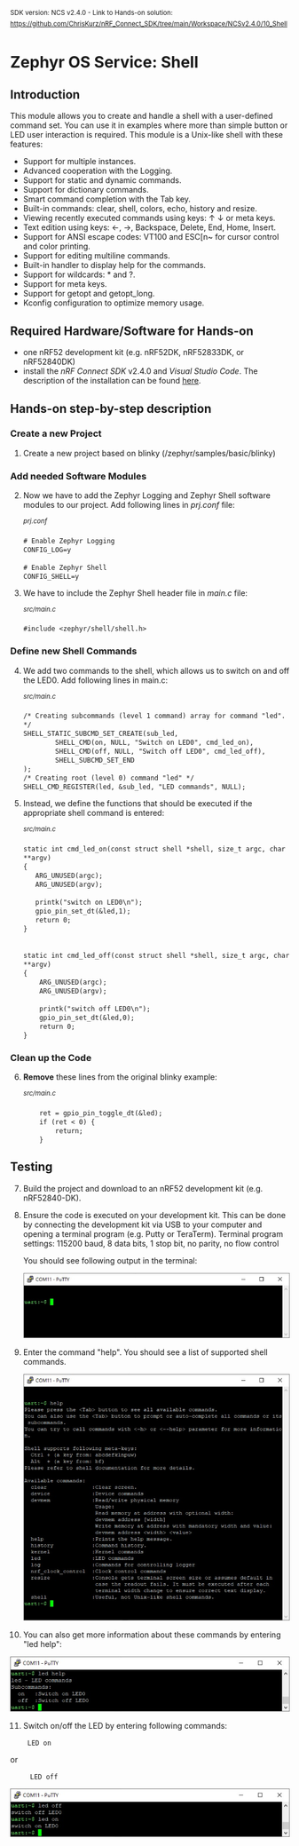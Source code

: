 <sup>SDK version: NCS v2.4.0  -  Link to Hands-on solution: https://github.com/ChrisKurz/nRF_Connect_SDK/tree/main/Workspace/NCSv2.4.0/10_Shell</sup>

# Zephyr OS Service: Shell

## Introduction

This module allows you to create and handle a shell with a user-defined command set. You can use it in examples where more than simple button or LED user interaction is required. This module is a Unix-like shell with these features:

- Support for multiple instances.
- Advanced cooperation with the Logging.
- Support for static and dynamic commands.
- Support for dictionary commands.
- Smart command completion with the Tab key.
- Built-in commands: clear, shell, colors, echo, history and resize.
- Viewing recently executed commands using keys: ↑ ↓ or meta keys.
- Text edition using keys: ←, →, Backspace, Delete, End, Home, Insert.
- Support for ANSI escape codes: VT100 and ESC[n~ for cursor control and color printing.
- Support for editing multiline commands.
- Built-in handler to display help for the commands.
- Support for wildcards: * and ?.
- Support for meta keys.
- Support for getopt and getopt_long.
- Kconfig configuration to optimize memory usage.

## Required Hardware/Software for Hands-on
- one nRF52 development kit (e.g. nRF52DK, nRF52833DK, or nRF52840DK)
- install the _nRF Connect SDK_ v2.4.0 and _Visual Studio Code_. The description of the installation can be found [here](https://developer.nordicsemi.com/nRF_Connect_SDK/doc/2.4.0/nrf/getting_started/assistant.html#).

## Hands-on step-by-step description 

### Create a new Project

1) Create a new project based on blinky (/zephyr/samples/basic/blinky)


### Add needed Software Modules

2) Now we have to add the Zephyr Logging and Zephyr Shell software modules to our project. Add following lines in _prj.conf_ file:

	<sup>_prj.conf_</sup>

       # Enable Zephyr Logging
       CONFIG_LOG=y

       # Enable Zephyr Shell
       CONFIG_SHELL=y

3) We have to include the Zephyr Shell header file in _main.c_ file:

	<sup>_src/main.c_</sup>

       #include <zephyr/shell/shell.h>

### Define new Shell Commands

4) We add two commands to the shell, which allows us to switch on and off the LED0. Add following lines in main.c:

	<sup>_src/main.c_</sup>

       /* Creating subcommands (level 1 command) array for command "led". */
       SHELL_STATIC_SUBCMD_SET_CREATE(sub_led,
               SHELL_CMD(on, NULL, "Switch on LED0", cmd_led_on),
               SHELL_CMD(off, NULL, "Switch off LED0", cmd_led_off),
               SHELL_SUBCMD_SET_END
       );
       /* Creating root (level 0) command "led" */
       SHELL_CMD_REGISTER(led, &sub_led, "LED commands", NULL);

5) Instead, we define the functions that should be executed if the appropriate shell command is entered:

	<sup>_src/main.c_</sup>

       static int cmd_led_on(const struct shell *shell, size_t argc, char **argv)
       {
          ARG_UNUSED(argc);   
          ARG_UNUSED(argv);

          printk("switch on LED0\n");
          gpio_pin_set_dt(&led,1);
          return 0;
       }


       static int cmd_led_off(const struct shell *shell, size_t argc, char **argv)
       {
           ARG_UNUSED(argc);   
           ARG_UNUSED(argv);

           printk("switch off LED0\n");
           gpio_pin_set_dt(&led,0);
           return 0;
       }

### Clean up the Code

6) __Remove__ these lines from the original blinky example:

	<sup>_src/main.c_</sup>

           ret = gpio_pin_toggle_dt(&led);
           if (ret < 0) {
               return;
           }

## Testing

7) Build the project and download to an nRF52 development kit (e.g. nRF52840-DK).

8) Ensure the code is executed on your development kit. This can be done by connecting the development kit via USB to your computer and opening a terminal program (e.g. Putty or TeraTerm). Terminal program settings:  115200 baud, 8 data bits, 1 stop bit, no parity, no flow control

   You should see following output in the terminal:
   
   ![image](images/10_terminal_start.jpg)

9) Enter the command "help". You should see a list of supported shell commands. 

   ![image](images/10_terminal_help.jpg)

10) You can also get more information about these commands by entering "led help":

   ![image](images/10_terminal_helpLED.jpg)

11) Switch on/off the LED by entering following commands:

         LED on

   or

         LED off

   ![image](images/10_terminal_ledonoff.jpg)
   
